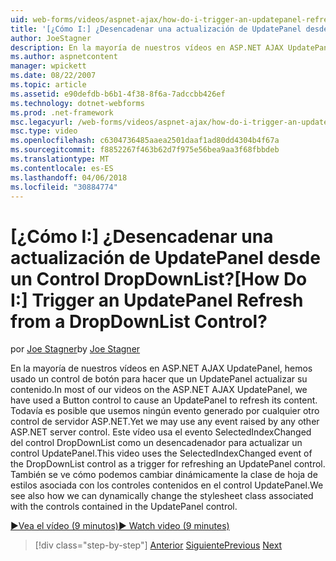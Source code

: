 ```yaml
---
uid: web-forms/videos/aspnet-ajax/how-do-i-trigger-an-updatepanel-refresh-from-a-dropdownlist-control
title: '[¿Cómo I:] ¿Desencadenar una actualización de UpdatePanel desde un Control DropDownList? | Microsoft Docs'
author: JoeStagner
description: En la mayoría de nuestros vídeos en ASP.NET AJAX UpdatePanel, hemos usado un control de botón para hacer que un UpdatePanel actualizar su contenido. Todavía es posible que usemos cualquier evento...
ms.author: aspnetcontent
manager: wpickett
ms.date: 08/22/2007
ms.topic: article
ms.assetid: e90defdb-b6b1-4f38-8f6a-7adccbb426ef
ms.technology: dotnet-webforms
ms.prod: .net-framework
msc.legacyurl: /web-forms/videos/aspnet-ajax/how-do-i-trigger-an-updatepanel-refresh-from-a-dropdownlist-control
msc.type: video
ms.openlocfilehash: c6304736485aaea2501daaf1ad80dd4304b4f67a
ms.sourcegitcommit: f8852267f463b62d7f975e56bea9aa3f68fbbdeb
ms.translationtype: MT
ms.contentlocale: es-ES
ms.lasthandoff: 04/06/2018
ms.locfileid: "30884774"
---
```

<a name="how-do-i-trigger-an-updatepanel-refresh-from-a-dropdownlist-control"></a><span data-ttu-id="a159f-105">[¿Cómo I:] ¿Desencadenar una actualización de UpdatePanel desde un Control DropDownList?</span><span class="sxs-lookup"><span data-stu-id="a159f-105">[How Do I:] Trigger an UpdatePanel Refresh from a DropDownList Control?</span></span>
====================
<span data-ttu-id="a159f-106">por [Joe Stagner](https://github.com/JoeStagner)</span><span class="sxs-lookup"><span data-stu-id="a159f-106">by [Joe Stagner](https://github.com/JoeStagner)</span></span>

<span data-ttu-id="a159f-107">En la mayoría de nuestros vídeos en ASP.NET AJAX UpdatePanel, hemos usado un control de botón para hacer que un UpdatePanel actualizar su contenido.</span><span class="sxs-lookup"><span data-stu-id="a159f-107">In most of our videos on the ASP.NET AJAX UpdatePanel, we have used a Button control to cause an UpdatePanel to refresh its content.</span></span> <span data-ttu-id="a159f-108">Todavía es posible que usemos ningún evento generado por cualquier otro control de servidor ASP.NET.</span><span class="sxs-lookup"><span data-stu-id="a159f-108">Yet we may use any event raised by any other ASP.NET server control.</span></span> <span data-ttu-id="a159f-109">Este vídeo usa el evento SelectedIndexChanged del control DropDownList como un desencadenador para actualizar un control UpdatePanel.</span><span class="sxs-lookup"><span data-stu-id="a159f-109">This video uses the SelectedIndexChanged event of the DropDownList control as a trigger for refreshing an UpdatePanel control.</span></span> <span data-ttu-id="a159f-110">También se ve cómo podemos cambiar dinámicamente la clase de hoja de estilos asociada con los controles contenidos en el control UpdatePanel.</span><span class="sxs-lookup"><span data-stu-id="a159f-110">We see also how we can dynamically change the stylesheet class associated with the controls contained in the UpdatePanel control.</span></span>

[<span data-ttu-id="a159f-111">&#9654;Vea el vídeo (9 minutos)</span><span class="sxs-lookup"><span data-stu-id="a159f-111">&#9654; Watch video (9 minutes)</span></span>](https://channel9.msdn.com/Blogs/ASP-NET-Site-Videos/how-do-i-trigger-an-updatepanel-refresh-from-a-dropdownlist-control)

> [!div class="step-by-step"]
> <span data-ttu-id="a159f-112">[Anterior](how-do-i-implement-the-persistent-communications-pattern-using-web-services.md)
> [Siguiente](how-do-i-create-an-aspnet-ajax-extender-from-scratch.md)</span><span class="sxs-lookup"><span data-stu-id="a159f-112">[Previous](how-do-i-implement-the-persistent-communications-pattern-using-web-services.md)
[Next](how-do-i-create-an-aspnet-ajax-extender-from-scratch.md)</span></span>
